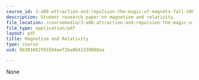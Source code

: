 ```yaml
---
course_id: 3-a08-attraction-and-repulsion-the-magic-of-magnets-fall-2005
description: Student research paper on magnetism and relativity.
file_location: /coursemedia/3-a08-attraction-and-repulsion-the-magic-of-magnets-fall-2005/8b381002f65584aef2ba0b42339868aa_mag_relativity.pdf
file_type: application/pdf
layout: pdf
title: Magnetism and Relativity
type: course
uid: 8b381002f65584aef2ba0b42339868aa

---
```

None